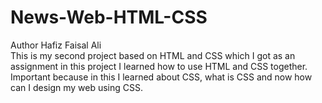 # News-Web-HTML-CSS
Author Hafiz Faisal Ali
<br>
This is my second project based on HTML and CSS which I got as an assignment in this project I learned how to use HTML and CSS together. Important because in this I learned about CSS, what is CSS and now how can I design my web using CSS.
